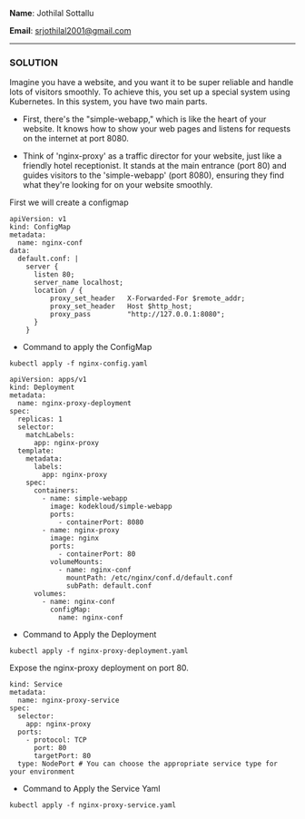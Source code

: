 **Name**: Jothilal Sottallu

**Email**: srjothilal2001@gmail.com

---

### SOLUTION

Imagine you have a website, and you want it to be super reliable and handle lots of visitors smoothly. To achieve this, you set up a special system using Kubernetes. In this system, you have two main parts.

* First, there's the "simple-webapp," which is like the heart of your website. It knows how to show your web pages and listens for requests on the internet at port 8080.

* Think of 'nginx-proxy' as a traffic director for your website, just like a friendly hotel receptionist. It stands at the main entrance (port 80) and guides visitors to the 'simple-webapp' (port 8080), ensuring they find what they're looking for on your website smoothly.

First we will create a configmap 

```
apiVersion: v1
kind: ConfigMap
metadata:
  name: nginx-conf
data:
  default.conf: |
    server {
      listen 80;
      server_name localhost;
      location / {
          proxy_set_header   X-Forwarded-For $remote_addr;
          proxy_set_header   Host $http_host;
          proxy_pass         "http://127.0.0.1:8080";
      }
    }

```

* Command to apply the ConfigMap

```kubectl apply -f nginx-config.yaml```



```
apiVersion: apps/v1
kind: Deployment
metadata:
  name: nginx-proxy-deployment
spec:
  replicas: 1 
  selector:
    matchLabels:
      app: nginx-proxy
  template:
    metadata:
      labels:
        app: nginx-proxy
    spec:
      containers:
        - name: simple-webapp
          image: kodekloud/simple-webapp
          ports:
            - containerPort: 8080
        - name: nginx-proxy
          image: nginx
          ports:
            - containerPort: 80
          volumeMounts:
            - name: nginx-conf
              mountPath: /etc/nginx/conf.d/default.conf
              subPath: default.conf
      volumes:
        - name: nginx-conf
          configMap:
            name: nginx-conf
```
* Command to Apply the Deployment 


```kubectl apply -f nginx-proxy-deployment.yaml```

Expose the nginx-proxy deployment on port 80.

```apiVersion: v1
kind: Service
metadata:
  name: nginx-proxy-service
spec:
  selector:
    app: nginx-proxy
  ports:
    - protocol: TCP
      port: 80
      targetPort: 80
  type: NodePort # You can choose the appropriate service type for your environment
```

* Command to Apply the Service Yaml

```kubectl apply -f nginx-proxy-service.yaml```